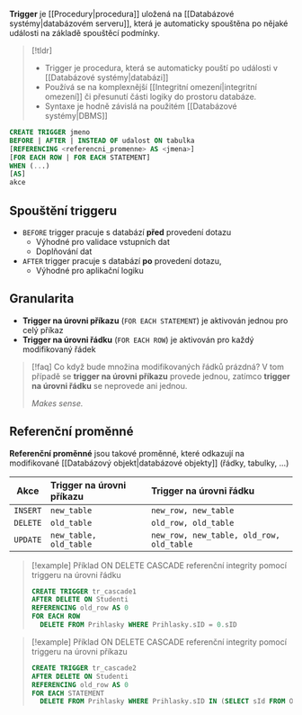 **Trigger** je [[Procedury|procedura]] uložená na [[Databázové systémy|databázovém serveru]], která je automaticky spouštěna po nějaké události na základě spouštěcí podmínky.

>[!tldr]
> - Trigger je procedura, která se automaticky pouští po události v [[Databázové systémy|databázi]]
> - Používá se na komplexnější [[Integritní omezení|integritní omezení]] či přesunutí části logiky do prostoru databáze.
> - Syntaxe je hodně závislá na použitém [[Databázové systémy|DBMS]]

```SQL
CREATE TRIGGER jmeno
BEFORE | AFTER | INSTEAD OF udalost ON tabulka
[REFERENCING <referencni_promenne> AS <jmena>]
[FOR EACH ROW | FOR EACH STATEMENT]
WHEN (...)
[AS]
akce
```

## Spouštění triggeru
- `BEFORE` trigger pracuje s databází **před** provedení dotazu
	- Výhodné pro validace vstupních dat
	- Doplňování dat
- `AFTER` trigger pracuje s databází **po** provedení dotazu,
	- Výhodné pro aplikační logiku

## Granularita
- **Trigger na úrovni příkazu** (`FOR EACH STATEMENT`) je aktivován jednou pro celý příkaz
- **Trigger na úrovni řádku** (`FOR EACH ROW`) je aktivován pro každý modifikovaný řádek

>[!faq] Co když bude množina modifikovaných řádků prázdná?
>V tom případě se **trigger na úrovni příkazu** provede jednou, zatímco **trigger na úrovni řádku** se neprovede ani jednou. 
>
>*Makes sense.*

## Referenční proměnné
**Referenční proměnné** jsou takové proměnné, které odkazují na modifikované [[Databázový objekt|databázové objekty]] (řádky, tabulky, ...)

|Akce|Trigger na úrovni příkazu|Trigger na úrovni řádku|
|:--:|:--|:--|
|`INSERT`|`new_table`|`new_row, new_table`|
|`DELETE`|`old_table`|`old_row, old_table`|
|`UPDATE`|`new_table, old_table`|`new_row, new_table, old_row, old_table`|

>[!example] Příklad ON DELETE CASCADE referenční integrity pomocí triggeru na úrovni řádku
>```sql
>CREATE TRIGGER tr_cascade1
>AFTER DELETE ON Studenti
>REFERENCING old_row AS 0
>FOR EACH ROW
>	DELETE FROM Prihlasky WHERE Prihlasky.sID = 0.sID

>[!example] Příklad ON DELETE CASCADE referenční integrity pomocí triggeru na úrovni příkazu
>```sql
>CREATE TRIGGER tr_cascade2
>AFTER DELETE ON Studenti
>REFERENCING old_row AS 0
>FOR EACH STATEMENT
>	DELETE FROM Prihlasky WHERE Prihlasky.sID IN (SELECT sId FROM OT)
>```
